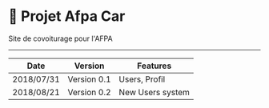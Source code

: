 # :notebook_with_decorative_cover: Projet Afpa Car
Site de covoiturage pour l'AFPA

------------------------------------


Date | Version | Features
----| ----| ----
2018/07/31 | Version 0.1 | Users, Profil
2018/08/21 | Version 0.2 | New Users system
